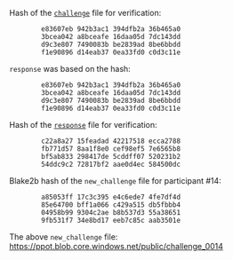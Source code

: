 Hash of the [`challenge`](https://ppot.blob.core.windows.net/public/challenge_0013) file for verification:

```
        e83607eb 942b3ac1 394dfb2a 36b465a0
        3bcea042 a8bceafe 16daa05d 7dc143dd
        d9c3e807 7490083b be2839ad 8be6bbdd
        f1e90896 d14eab37 0ea33fd0 c0d3c11e
```

`response` was based on the hash:

```
        e83607eb 942b3ac1 394dfb2a 36b465a0
        3bcea042 a8bceafe 16daa05d 7dc143dd
        d9c3e807 7490083b be2839ad 8be6bbdd
        f1e90896 d14eab37 0ea33fd0 c0d3c11e
```

Hash of the [`response`](https://ppot.blob.core.windows.net/public/response_0013_kevin) file for verification:

```
        c22a8a27 15feadad 42217518 ecca2788
        fb771d57 8aa1f8e0 cef98ef5 7e6565b8
        bf5ab833 298417de 5cddff07 520231b2
        54ddc9c2 72817bf2 aae0d4ec 584500dc
```

Blake2b hash of the `new_challenge` file for participant #14:

```
        a85053ff 17c3c395 e4c6ede7 4fe7df4d
        85e64700 bff1a066 c429a515 db5fbbb4
        04958b99 9304c2ae b8b537d3 55a38651
        9fb531f7 34e8bd17 eeb7c85c aab3501e
```

The above `new_challenge` file: https://ppot.blob.core.windows.net/public/challenge_0014
